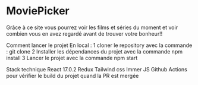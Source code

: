 # MoviePicker

Grâce à ce site vous pourrez voir les films et séries du moment et voir combien vous en avez regardé avant de trouver votre bonheur!!

Comment lancer le projet
En local :
1 cloner le repository avec la commande : git clone <lien hTTPS ou SSH>
2 Installer les dépendances du projet avec la commande npm install
3 Lancer le projet avec la commande npm start
  
Stack technique
React 17.0.2 
Redux
Tailwind css
Immer JS
Github Actions pour vérifier le build du projet quand la PR est mergée
